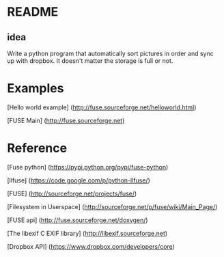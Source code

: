 # README

## idea

Write a python program that automatically sort pictures in order and sync up with
dropbox. It doesn't matter the storage is full or not.

# Examples

[Hello world example]
(http://fuse.sourceforge.net/helloworld.html)

[FUSE Main]
(http://fuse.sourceforge.net)

# Reference
[Fuse python]
(https://pypi.python.org/pypi/fuse-python)

[llfuse]
(https://code.google.com/p/python-llfuse/)

[FUSE]
(http://sourceforge.net/projects/fuse/)

[Filesystem in Userspace]
(http://sourceforge.net/p/fuse/wiki/Main_Page/)

[FUSE api]
(http://fuse.sourceforge.net/doxygen/)

[The libexif C EXIF library]
(http://libexif.sourceforge.net)

[Dropbox API]
(https://www.dropbox.com/developers/core)

